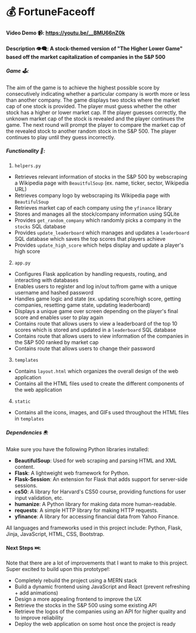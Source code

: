 # 💰 FortuneFaceoff
#### Video Demo 📹:  https://youtu.be/__BMU66nZ0k
#### Description 👁️‍🗨️: A stock-themed version of "The Higher Lower Game" based off the market capitalization of companies in the S&P 500

##### Game 🕹️:
The aim of the game is to achieve the highest possible score by consecutively indicating whether a particular company is worth more or less than another company. The game displays two stocks where the market cap of one stock is provided. The player must guess whether the other stock has a higher or lower market cap. If the player guesses correctly, the unknown market cap of the stock is revealed and the player continues the game. The next round will prompt the player to compare the market cap of the revealed stock to another random stock in the S&P 500. The player continues to play until they guess incorrectly.

##### Functionality 🧰:

1. ```helpers.py```
- Retrieves relevant information of stocks in the S&P 500 by webscraping a Wikipedia page with ```BeauitfulSoup``` (ex. name, ticker, sector, Wikipedia URL)
- Retrieves company logo by webscraping its Wikipedia page with ```BeautifulSoup```
- Retrieves market cap of each company using the ```yfinance``` library
- Stores and manages all the stock/company information using SQLite
- Provides ```get_random_company``` which randomly picks a company in the ```stocks``` SQL database
- Provides ```update_leaderboard``` which manages and updates a ```leaderboard``` SQL database which saves the top scores that players achieve
- Provides ```update_high_score``` which helps display and update a player's high score

2. ```app.py```
- Configures Flask application by handling requests, routing, and interacting with databases
- Enables users to register and log in/out to/from game with a unique username and hashed password
- Handles game logic and state (ex. updating score/high score, getting companies, resetting game state, updating leaderboard)
- Displays a unique game over screen depending on the player's final score and enables user to play again
- Contains route that allows users to view a leaderboard of the top 10 scores which is stored and updated in a ```leaderboard``` SQL database
- Contains route that allows users to view information of the companies in the S&P 500 ranked by market cap
- Contains route that allows users to change their password

3. ```templates```
- Contains ```layout.html``` which organizes the overall design of the web application
- Contains all the HTML files used to create the different components of the web application


4. ```static```
- Contains all the icons, images, and GIFs used throughout the HTML files in ```templates```

##### Dependencies 🖲️:
Make sure you have the following Python libraries installed:

- **BeautifulSoup**: Used for web scraping and parsing HTML and XML content.
- **Flask**: A lightweight web framework for Python.
- **Flask-Session**: An extension for Flask that adds support for server-side sessions.
- **cs50**: A library for Harvard's CS50 course, providing functions for user input validation, etc.
- **humanize**: A Python library for making data more human-readable.
- **requests**: A simple HTTP library for making HTTP requests.
- **yfinance**: A library for accessing financial data from Yahoo Finance.

All languages and frameworks used in this project include: Python, Flask, Jinja, JavaScript, HTML, CSS, Bootstrap.

#### Next Steps ⏭️:

Note that there are a lot of improvements that I want to make to this project. Super excited to build upon this prototype!:
- Completely rebuild the project using a MERN stack
- Build a dynamic frontend using JavaScript and React (prevent refreshing + add animations)
- Design a more appealing frontend to improve the UX
- Retrieve the stocks in the S&P 500 using some existing API
- Retrieve the logos of the companies using an API for higher quality and to improve reliability
- Deploy the web application on some host once the project is ready
